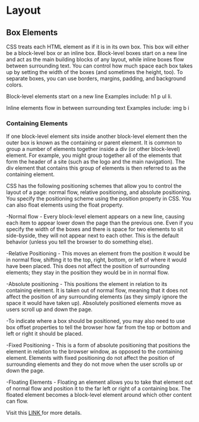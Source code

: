 # Layout #

## Box Elements ##

CSS treats each HTML element as if it is in its own box. This box will either be a block-level box or an inline box.
Block-level boxes start on a new line and act as the main building blocks of any layout, while inline boxes flow between surrounding text. You can control how much space each box takes up by setting the width of the boxes (and sometimes the height, too). To separate boxes, you can use borders, margins, padding, and background colors. 

Block-level elements start on a new line Examples include: h1 p ul li.

Inline elements flow in between surrounding text Examples include: img b i

### Containing Elements ###

If one block-level element sits inside another block-level element then the outer box is known as the containing or parent element. It is common to group a number of elements together inside a div (or other block-level) element. For example, you might group together all of the elements that form the header of a site (such as the logo and the main navigation). The div element that contains this group of elements is then referred to as the containing element.

CSS has the following positioning schemes that allow you to control the layout of a page: normal flow, relative positioning, and absolute positioning. You specify the positioning scheme using the position property in CSS. You can also float elements using the float property. 

-Normal flow - Every block-level element appears on a new line, causing each item to appear lower down the page than the previous one. Even if you specify the width of the boxes and there is space for two elements to sit side-byside, they will not appear next to each other. This is the default behavior (unless you tell the browser to do something else). 

-Relative Positioning - This moves an element from the position it would be in normal flow, shifting it to the top, right, bottom, or left of where it would have been placed. This does not affect the position of surrounding elements; they stay in the position they would be in in normal flow. 

-Absolute positioning - This positions the element in relation to its containing element. It is taken out of normal flow, meaning that it does not affect the position of any surrounding elements (as they simply ignore the space it would have taken up). Absolutely positioned elements move as users scroll up and down the page.

-To indicate where a box should be positioned, you may also need to use box offset properties to tell the browser how far from the top or bottom and left or right it should be placed. 

-Fixed Positioning - This is a form of absolute positioning that positions the element in relation to the browser window, as opposed to the containing element. Elements with fixed positioning do not affect the position of surrounding elements and they do not move when the user scrolls up or down the page. 

-Floating Elements - Floating an element allows you to take that element out of normal flow and position it to the far left or right of a containing box. The floated element becomes a block-level element around which other content can flow.

Visit this <a href="https://wtf.tw/ref/duckett.pdf"> LINK </a> for more details.

